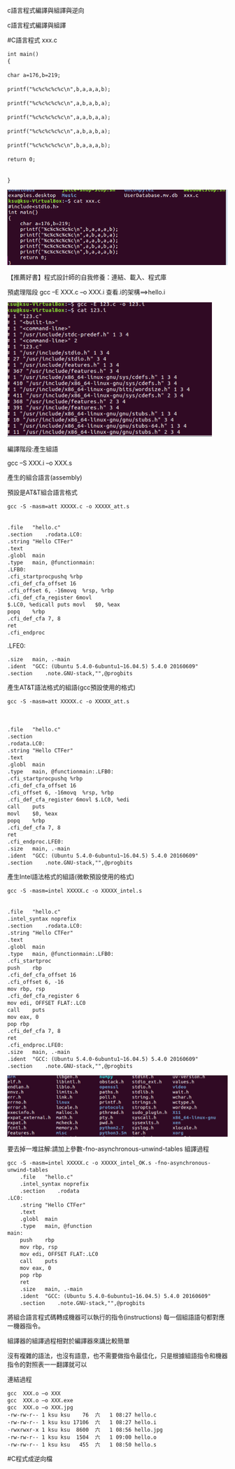 c語言程式編譯與組譯與逆向

c語言程式編譯與組譯

#C語言程式 xxx.c


    
	int main()
	{   

    char a=176,b=219;
    
    printf("%c%c%c%c%c\n",b,a,a,a,b);
    
    printf("%c%c%c%c%c\n",a,b,a,b,a);
    
    printf("%c%c%c%c%c\n",a,a,b,a,a);
    
    printf("%c%c%c%c%c\n",a,b,a,b,a);
    
    printf("%c%c%c%c%c\n",b,a,a,a,b);
    
    return 0;
    
    
	}



![](https://github.com/ase78920019/assignment/blob/master/%E6%93%B7%E5%8F%966.PNG)


【推薦好書】程式設計師的自我修養：連結、載入、程式庫

預處理階段
gcc –E XXX.c –o XXX.i
查看.i的架構==>hello.i

![](https://github.com/ase78920019/assignment/blob/master/%E6%93%B7%E5%8F%968.PNG)


編譯階段:產生組語


gcc –S XXX.i  –o XXX.s


產生的組合語言(assembly)


預設是AT&T組合語言格式

	gcc -S -masm=att XXXXX.c -o XXXXX_att.s


	.file	"hello.c"
	.section	.rodata.LC0:
	.string	"Hello CTFer"
	.text
	.globl	main
	.type	main, @functionmain:
	.LFB0:
	.cfi_startprocpushq	%rbp
	.cfi_def_cfa_offset 16
	.cfi_offset 6, -16movq	%rsp, %rbp
	.cfi_def_cfa_register 6movl	
	$.LC0, %edicall	puts movl	$0, %eax
	popq	%rbp
	.cfi_def_cfa 7, 8
	ret
	.cfi_endproc
.LFE0:


	.size	main, .-main
	.ident	"GCC: (Ubuntu 5.4.0-6ubuntu1~16.04.5) 5.4.0 20160609"
	.section	.note.GNU-stack,"",@progbits
	
	
	
產生AT&T語法格式的組語(gcc預設使用的格式)



	gcc -S -masm=att XXXXX.c -o XXXXX_att.s

	

	.file	"hello.c"
	.section	
	.rodata.LC0:
	.string	"Hello CTFer"
	.text
	.globl	main
	.type	main, @functionmain:.LFB0:
	.cfi_startprocpushq	%rbp
	.cfi_def_cfa_offset 16
	.cfi_offset 6, -16movq	%rsp, %rbp
	.cfi_def_cfa_register 6movl	$.LC0, %edi
	call	puts
	movl	$0, %eax
	popq	%rbp
	.cfi_def_cfa 7, 8
	ret
	.cfi_endproc.LFE0:
	.size	main, .-main
	.ident	"GCC: (Ubuntu 5.4.0-6ubuntu1~16.04.5) 5.4.0 20160609"
	.section	.note.GNU-stack,"",@progbits
	
	
	
產生Intel語法格式的組語(微軟預設使用的格式)


	gcc -S -masm=intel XXXXX.c -o XXXXX_intel.s
	

	.file	"hello.c"
	.intel_syntax noprefix
	.section	.rodata.LC0:
	.string	"Hello CTFer"
	.text
	.globl	main
	.type	main, @functionmain:.LFB0:
	.cfi_startproc
	push	rbp
	.cfi_def_cfa_offset 16
	.cfi_offset 6, -16
	mov	rbp, rsp
	.cfi_def_cfa_register 6
	mov	edi, OFFSET FLAT:.LC0
	call	puts
	mov	eax, 0
	pop	rbp
	.cfi_def_cfa 7, 8
	ret
	.cfi_endproc.LFE0:
	.size	main, .-main
	.ident	"GCC: (Ubuntu 5.4.0-6ubuntu1~16.04.5) 5.4.0 20160609"
	.section	.note.GNU-stack,"",@progbits
	
	
![](https://github.com/ase78920019/assignment/blob/master/%E6%93%B7%E5%8F%967.PNG)
	
要去掉一堆註解:請加上參數-fno-asynchronous-unwind-tables
組譯過程


	gcc -S -masm=intel XXXXX.c -o XXXXX_intel_OK.s -fno-asynchronous-unwind-tables
		.file	"hello.c"
		.intel_syntax noprefix
		.section	.rodata
	.LC0:
		.string	"Hello CTFer"
		.text
		.globl	main
		.type	main, @function
	main:
		push	rbp
		mov	rbp, rsp
		mov	edi, OFFSET FLAT:.LC0
		call	puts
		mov	eax, 0
		pop	rbp
		ret
		.size	main, .-main
		.ident	"GCC: (Ubuntu 5.4.0-6ubuntu1~16.04.5) 5.4.0 20160609"
		.section	.note.GNU-stack,"",@progbits

將組合語言程式碼轉成機器可以執行的指令(instructions)
每一個組語語句都對應一機器指令。

組譯器的組譯過程相對於編譯器來講比較簡單

沒有複雜的語法，也沒有語意，也不需要做指令最佳化，只是根據組語指令和機器指令的對照表一一翻譯就可以

連結過程



	gcc  XXX.o –o XXX
	gcc  XXX.o –o XXX.exe
	gcc  XXX.o –o XXX.jpg
	-rw-rw-r-- 1 ksu ksu    76  六   1 08:27 hello.c
	-rw-rw-r-- 1 ksu ksu 17106  六   1 08:27 hello.i
	-rwxrwxr-x 1 ksu ksu  8600  六   1 08:56 hello.jpg
	-rw-rw-r-- 1 ksu ksu  1504  六   1 09:00 hello.o
	-rw-rw-r-- 1 ksu ksu   455  六   1 08:50 hello.s




#C程式成逆向檔
